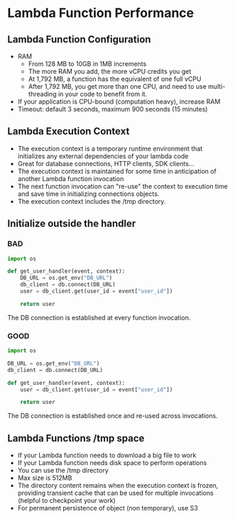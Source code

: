 # Lambda Function Performance

## Lambda Function Configuration

- RAM
    - From 128 MB to 10GB in 1MB increments
    - The more RAM you add, the more vCPU credits you get
    - At 1,792 MB, a function has the equivalent of one full vCPU
    - After 1,792 MB, you get more than one CPU, and need to use multi-threading in your code to benefit from it.
- If your application is CPU-bound (computation heavy), increase RAM
- Timeout: default 3 seconds, maximum 900 seconds (15 minutes)

## Lambda Execution Context

- The execution context is a temporary runtime environment that initializes any external dependencies of your lambda code
- Great for database connections, HTTP clients, SDK clients...
- The execution context is maintained for some time in anticipation of another Lambda function invocation
- The next function invocation can "re-use" the context to execution time and save time in initializing connections objects.
- The execution context includes the /tmp directory.

## Initialize outside the handler

### BAD

```python
import os

def get_user_handler(event, context):
    DB_URL = os.get_env("DB_URL")
    db_client = db.connect(DB_URL)
    user = db_client.get(user_id = event["user_id"])

    return user
```

The DB connection is established at every function invocation.

### GOOD

```python
import os

DB_URL = os.get_env("DB_URL")
db_client = db.connect(DB_URL)

def get_user_handler(event, context):
    user = db_client.get(user_id = event["user_id"])

    return user
```

The DB connection is established once and re-used across invocations.

## Lambda Functions /tmp space

- If your Lambda function needs to download a big file to work
- If your Lambda function needs disk space to perform operations
- You can use the /tmp directory
- Max size is 512MB
- The directory content remains when the execution context is frozen, providing transient cache that can be used for multiple invocations (helpful to checkpoint your work)
- For permanent persistence of object (non temporary), use S3